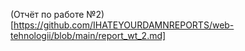 (Отчёт по работе №2)[https://github.com/IHATEYOURDAMNREPORTS/web-tehnologii/blob/main/report_wt_2.md]

